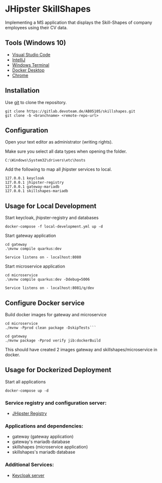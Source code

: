 # JHipster SkillShapes

Implementing a MS application that displays the Skill-Shapes of company employees using their CV data.

## Tools (Windows 10)

- [Visual Studio Code](https://code.visualstudio.com/docs/?dv=win)
- [IntelliJ ](https://www.jetbrains.com/idea/download/#section=windows)
- [Windows Terminal](https://www.microsoft.com/de-de/p/windows-terminal/9n0dx20hk701?rtc=1&activetab=pivot:overviewtab)
- [ Docker Desktop](https://hub.docker.com/editions/community/docker-ce-desktop-windows/)
- [Chrome](https://www.google.com/chrome/)

## Installation

Use [git](https://git-scm.com/downloads) to clone the repository.

```
git clone https://gitlab.devoteam.de/AB05105/skillshapes.git
git clone -b <branchname> <remote-repo-url>
```

## Configuration

Open your text editor as administrator (writing rights).

Make sure you select all data types when opening the folder.

`C:\Windows\System32\drivers\etc\hosts`

Add the following to map all jhipster services to local.

```
127.0.0.1 keycloak
127.0.0.1 jhipster-registry
127.0.0.1 gateway-mariadb
127.0.0.1 skillshapes-mariadb
```

## Usage for Local Development

Start keycloak, jhipster-registry and databases

```
docker-compose -f local-development.yml up -d
```

Start gateway application

```
cd gateway
.\mvnw compile quarkus:dev

Service listens on - localhost:8080
```

Start microservice application

```
cd microservice
.\mvnw compile quarkus:dev -Ddebug=5006

Service listens on - localhost:8081/q/dev

```

## Configure Docker service

Build docker images for gateway and microservice

````
cd microservice
./mvnw -Pprod clean package -DskipTests```

cd gateway
./mvnw package -Pprod verify jib:dockerBuild
````

This should have created 2 images gateway and skillshapes/microservice in docker.

## Usage for Dockerized Deployment

Start all applications

```
docker-compose up -d
```

### Service registry and configuration server:

- [JHipster Registry](http://localhost:8761)

### Applications and dependencies:

- gateway (gateway application)
- gateway's mariadb database
- skillshapes (microservice application)
- skillshapes's mariadb database

### Additional Services:

- [Keycloak server](http://localhost:9080)

```

```
